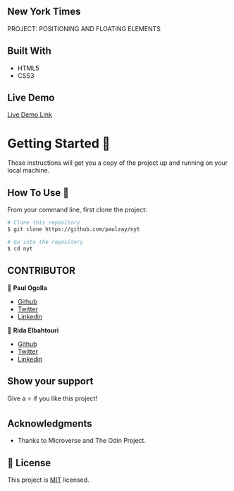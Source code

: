 ## New York Times

PROJECT: POSITIONING AND FLOATING ELEMENTS

## Built With

- HTML5
- CSS3

## Live Demo

[Live Demo Link](https://rawcdn.githack.com/paulzay/nyt/7039cf7658489fedbacbc42a659162faaff2f55a/index.html)

# Getting Started 🚀

These instructions will get you a copy of the project up and running on your local machine.

## How To Use 🔧

From your command line, first clone the project:

```bash
# Clone this repository
$ git clone https://github.com/paulzay/nyt

# Go into the repository
$ cd nyt

```

## CONTRIBUTOR

👤 **Paul Ogolla**

- [Github](https://github.com/paulzay)
- [Twitter](https://twitter.com/_paulzay_)
- [Linkedin](https://linkedin.com/in/paulogolla)

👤 **Rida Elbahtouri**

- [Github](https://github.com/rida-elbahtouri)
- [Twitter](https://twitter.com/RElbahtouri)
- [Linkedin](https://www.linkedin.com/in/rida-elbahtouri-36a8a7185/)

## Show your support

Give a ⭐️ if you like this project!

## Acknowledgments

- Thanks to Microverse and The Odin Project.

## 📝 License

This project is [MIT](lic.url) licensed.
